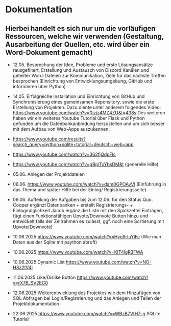 # Dokumentation

## Hierbei handelt es sich nur um die vorläufigen Ressourcen, welche wir verwenden (Gestaltung, Ausarbeitung der Quellen, etc. wird über ein Word-Dokument gemacht)
- 12.05. Besprechung der Idee, Probleme und erste Lösungsansätze rausgefiltert, Erstellung und Austausch von Discord Kanälen und geteilter Word-Dateien zur Kommunikation, Ziele für das nächste Treffen besprochen (Einrichtung von Entwicklungsumgebung, GitHub und informieren über Python)

- 14.05. Erfolgreiche Installation und Einrichtung von GitHub und Synchronisierung eines gemeinsamen Reponsitory, sowie die erste Erstellung von Projekten. Dazu diente unter anderem folgendes Video: https://www.youtube.com/watch?v=0jzjz4MZ4ZU&t=438s
Des weiteren haben wir ein weiteres Youtube Tutorial über Flask und Python gefunden um die Datenbankanbindung herzustellen und um sich besser mit dem Aufbau von Web-Apps auszukennen:
-   https://www.youtube.com/results?search_query=python+sqlite+tutorial+deutsch+web+app
-   https://www.youtube.com/watch?v=362fjQdpFlc
-   https://www.youtube.com/watch?v=gBpiToYbsDM&t (generelle Hilfe)


- 05.06. Anlegen der Projektdateien
- 06.06. https://www.youtube.com/watch?v=dam0GPOAvVI (Einführung in das Thema und später Hilfe bei der Einlog/ Registrierungsseite) 
- 09.06. Aufteilung der Aufgaben bis zum 12.06. für den Status Quo. Cooper ergänzt Datenbanken + erstellt Registrierungs- + Einlogmöglichkeit 
Jacob ergänz die Liste mit den Spickzettel Einträgen, fügt einen Funktionsfähigen Upvote/Downvote Button hinzu und entwickelt falls der Zeitrahmen es zulässt, ggf. noch eine Sortierung mit Upvote(Downvote)
- 10.06.2025 https://www.youtube.com/watch?v=Hyo9rIuYlFc (Wie man Daten aus der Sqlite mit paython abruft)
- 10.06.2025 https://www.youtube.com/watch?v=KIT4lgR3FWA 
- 10.06.2025 Dynamic List https://www.youtube.com/watch?v=NO-H8z2tV4I
- 11.06.2025 Like/Dislike Button https://www.youtube.com/watch?v=rX7B_SV2EC0
- 12.06.2025 Weiterentwicklung des Projektes wie dem Hinzufügen von SQL Abfragen bei Login/Registrierung und das Anlegen und Teilen der Projektdokumentation
- 22.06.2025 https://www.youtube.com/watch?v=WBzB7VtH7-g SQLite Tutorial
